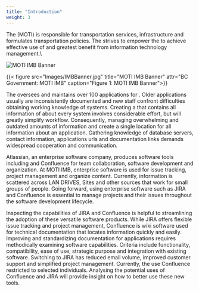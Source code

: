 ```yaml
---
title: "Introduction"
weight: 3
---
```



The (MOTI) is responsible for transportation services, infrastructure
and formulates transportation policies. The strives to empower the to
achieve effective use of and greatest benefit from information
technology management.\

![MOTI IMB Banner](Images/IMBBanner.jpg)

{{< figure src="Images/IMBBanner.jpg" title="MOTI IMB Banner" attr="BC Government: MOTI IMB" caption="Figure 1: MOTI IMB Banner">}}

The oversees and maintains over 100 applications for . Older
applications usually are inconsistently documented and new staff
confront difficulties obtaining working knowledge of systems. Creating a
that contains all information of about every system involves
considerable effort, but will greatly simplify workflow. Consequently,
managing overwhelming and outdated amounts of information and create a
single location for all information about an application. Gathering
knowledge of database servers, contact information, applications urls
and documentation links demands widespread cooperation and
communication.

Atlassian, an enterprise software company, produces software tools
including and Confluence for team collaboration, software development
and organization. At MOTI IMB, enterprise software is used for issue
tracking, project management and organize content. Currently,
information is scattered across LAN DRIVES, Sites and other sources that
work for small groups of people. Going forward, using enterprise
software such as JIRA and Confluence is essential to manage projects and
their issues throughout the software development lifecycle.

Inspecting the capabilities of JIRA and Confluence is helpful to
streamlining the adoption of these versatile software products. While
JIRA offers flexible issue tracking and project management, Confluence
is wiki software used for technical documentation that locates
information quickly and easily. Improving and standardizing
documentation for applications requires methodically examining software
capabilities. Criteria include functionality, compatibility, ease of
use, strategic purpose and integration with existing software. Switching
to JIRA has reduced email volume, improved customer support and
simplified project management. Currently, the use Confluence restricted
to selected individuals. Analysing the potential uses of Confluence and
JIRA will provide insight on how to better use these new tools.